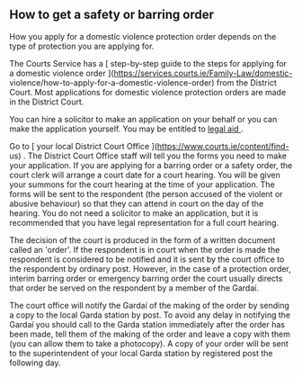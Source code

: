 ##  How to get a safety or barring order

How you apply for a domestic violence protection order depends on the type of
protection you are applying for.

The Courts Service has a [ step-by-step guide to the steps for applying for a
domestic violence order ](https://services.courts.ie/Family-Law/domestic-
violence/how-to-apply-for-a-domestic-violence-order) from the District Court.
Most applications for domestic violence protection orders are made in the
District Court.

You can hire a solicitor to make an application on your behalf or you can make
the application yourself. You may be entitled to [ legal aid
](/en/justice/legal-aid-and-advice/legal-aid-board/) .

Go to [ your local District Court Office ](https://www.courts.ie/content/find-
us) . The District Court Office staff will tell you the forms you need to make
your application. If you are applying for a barring order or a safety order,
the court clerk will arrange a court date for a court hearing. You will be
given your summons for the court hearing at the time of your application. The
forms will be sent to the respondent (the person accused of the violent or
abusive behaviour) so that they can attend in court on the day of the hearing.
You do not need a solicitor to make an application, but it is recommended that
you have legal representation for a full court hearing.

The decision of the court is produced in the form of a written document called
an 'order'. If the respondent is in court when the order is made the
respondent is considered to be notified and it is sent by the court office to
the respondent by ordinary post. However, in the case of a protection order,
interim barring order or emergency barring order the court usually directs
that order be served on the respondent by a member of the Gardaí.

The court office will notify the Gardaí of the making of the order by sending
a copy to the local Garda station by post. To avoid any delay in notifying the
Gardaí you should call to the Garda station immediately after the order has
been made, tell them of the making of the order and leave a copy with them
(you can allow them to take a photocopy). A copy of your order will be sent to
the superintendent of your local Garda station by registered post the
following day.

